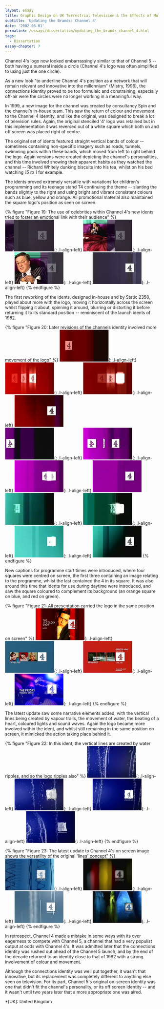 ```yaml
---
layout: essay
title: Graphic Design on UK Terrestrial Television & the Effects of Multi-Channel Growth
subtitle: 'Updating the Brands: Channel 4'
date: '2002-06-01'
permalink: /essays/dissertation/updating_the_brands_channel_4.html
tags:
  - Dissertation
essay-chapter: 7
---
```

Channel 4's logo now looked embarrassingly similar to that of Channel 5 -- both having a numeral inside a circle (Channel 4's logo was often simplified to using just the one circle).

As a new look "to underline Channel 4's position as a network that will remain relevant and innovative into the millennium" (Mistry, 1996), the connections identity proved to be too formulaic and constraining, especially off-air were the circles were no longer working in a meaningful way.

In 1999, a new image for the channel was created by consultancy Spin and the channel's in-house team. This saw the return of colour and movement to the Channel 4 identity, and like the original, was designed to break a lot of television rules. Again, the original stenciled '4' logo was retained but in this implementation it was reversed out of a white square which both on and off screen was placed right of centre.

The original set of idents featured straight vertical bands of colour -- sometimes containing non-specific imagery such as roads, tunnels, swimming pools within these bands, which moved from left to right behind the logo. Again versions were created depicting the channel's personalities, and this time involved showing their apparent habits as they watched the channel -- Richard Whitely dunking biscuits into his tea, whilst on his bed watching <cite>15 to 1</cite> for example.

The idents proved extremely versatile with variations for children's programming and its teenage stand T4 continuing the theme -- slanting the bands slightly to the right and using bright and vibrant consistent colours such as blue, yellow and orange. All promotional material also maintained the square logo's position as seen on screen.

{% figure "Figure 19: The use of celebrities within Channel 4's new idents tried to foster an emotional link with their audience" %}
![Channel 4 'Richard Whitely' ident, 2002](/assets/images/essays/dissertation/figure-19a.png){: .l-align-left}
![Channel 4 'Richard Whitely' ident, 2002](/assets/images/essays/dissertation/figure-19b.png){: .l-align-left}
![Channel 4 'Richard Whitely' ident, 2002](/assets/images/essays/dissertation/figure-19c.png){: .l-align-left}
![Channel 4 'Richard Whitely' ident, 2002](/assets/images/essays/dissertation/figure-19d.png){: .l-align-left}
{% endfigure %}

The first reworking of the idents, designed in-house and by Static 2358, played about more with the logo, moving it horizontally across the screen whilst flipping it about, spinning it around, blurring or distorting it before returning it to its standard position -- reminiscent of the launch idents of 1982.

{% figure "Figure 20: Later revisions of the channels identity involved more movement of the logo" %}
![Channel 4 'Red' ident, 2001](/assets/images/essays/dissertation/figure-20a.png){: .l-align-left}
![Channel 4 'Red' ident, 2001](/assets/images/essays/dissertation/figure-20b.png){: .l-align-left}
![Channel 4 'Red' ident, 2001](/assets/images/essays/dissertation/figure-20c.png){: .l-align-left}
![Channel 4 'Red' ident, 2001](/assets/images/essays/dissertation/figure-20d.png)<br/>
![Channel 4 'Purple' ident, 2001](/assets/images/essays/dissertation/figure-20e.png){: .l-align-left}
![Channel 4 'Purple' ident, 2001](/assets/images/essays/dissertation/figure-20f.png){: .l-align-left}
![Channel 4 'Purple' ident, 2001](/assets/images/essays/dissertation/figure-20g.png){: .l-align-left}
![Channel 4 'Purple' ident, 2001](/assets/images/essays/dissertation/figure-20h.png)<br/>
![Channel 4 'Green' ident, 2001](/assets/images/essays/dissertation/figure-20i.png){: .l-align-left}
![Channel 4 'Green' ident, 2001](/assets/images/essays/dissertation/figure-20j.png){: .l-align-left}
![Channel 4 'Green' ident, 2001](/assets/images/essays/dissertation/figure-20k.png){: .l-align-left}
![Channel 4 'Green' ident, 2001](/assets/images/essays/dissertation/figure-20l.png)
{% endfigure %}

New captions for programme start times were introduced, where four squares were centred on screen, the first three containing an image relating to the programme, whilst the last contained the 4 in its square. It was also around this time that idents for use during daytime were introduced, and saw the square coloured to complement its background (an orange square on blue, and red on green).

{% figure "Figure 21: All presentation carried the logo in the same position on screen" %}
![Channel 4 'Lines' next-up caption, 1999](/assets/images/essays/dissertation/figure-21a.png){: .l-align-left}
![Channel 4 'Lines' holding caption, 2000](/assets/images/essays/dissertation/figure-21b.png){: .l-align-left}
![Channel 4 'Lines' information caption, 2000](/assets/images/essays/dissertation/figure-21c.png){: .l-align-left}
![Channel 4 'Lines' promotion end caption, 2003](/assets/images/essays/dissertation/figure-21d.png){: .l-align-left}
{% endfigure %}

The latest update saw some narrative elements added, with the vertical lines being created by vapour trails, the movement of water, the beating of a heart, coloured lights and sound waves. Again the logo became more involved within the ident, and whilst still remaining in the same position on screen, it mimicked the action taking place behind it.

{% figure "Figure 22: In this ident, the vertical lines are created by water ripples, and so the logo ripples also" %}
![Channel 4 'Water' ident, 2002](/assets/images/essays/dissertation/figure-22a.png){: .l-align-left}
![Channel 4 'Water' ident, 2002](/assets/images/essays/dissertation/figure-22b.png){: .l-align-left}
![Channel 4 'Water' ident, 2002](/assets/images/essays/dissertation/figure-22c.png){: .l-align-left}
![Channel 4 'Water' ident, 2002](/assets/images/essays/dissertation/figure-22d.png){: .l-align-left}
{% endfigure %}

{% figure "Figure 23: The latest update to Channel 4's on screen image shows the versatility of the original 'lines' concept" %}
![Channel 4 'Waveforms' ident, 2002](/assets/images/essays/dissertation/figure-23a.png){: .l-align-left}
![Channel 4 'Slots' ident, 2002](/assets/images/essays/dissertation/figure-23b.png){: .l-align-left}
![Channel 4 'Vapour Trails' ident, 2002](/assets/images/essays/dissertation/figure-23c.png){: .l-align-left}
![Channel 4 'Film' ident, 2002](/assets/images/essays/dissertation/figure-23d.png){: .l-align-left}
{% endfigure %}

In retrospect, Channel 4 made a mistake in some ways with its over eagerness to compete with Channel 5, a channel that had a very populist output at odds with Channel 4's. It was admitted later that the connections identity was rushed out ahead of the Channel 5 launch, and by the end of the decade returned to an identity close to that of 1982 with a strong involvement of colour and movement.

Although the connections identity was well put together, it wasn't that innovative, but its replacement was completely different to anything else seen on television. For its part, Channel 5's original on-screen identity was one that didn't fit the channel's personality, or its off screen identity -- and it wasn't until two years later that a more appropriate one was aired.

*[UK]: United Kingdom
